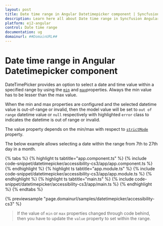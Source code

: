```yaml
---
layout: post
title: Date time range in Angular Datetimepicker component | Syncfusion
description: Learn here all about Date time range in Syncfusion Angular Datetimepicker component of Syncfusion Essential JS 2 and more.
platform: ej2-angular
control: Date time range 
documentation: ug
domainurl: ##DomainURL##
---
```


# Date time range in Angular Datetimepicker component

DateTimePicker provides an option to select a date and time value within a specified range by using the [`min`](https://ej2.syncfusion.com/angular/documentation/api/datetimepicker#min) and [`max`](https://ej2.syncfusion.com/angular/documentation/api/datetimepicker#max)properties.
Always the min value has to be lesser than the max value.

When the min and max properties are configured and the selected datetime value is out-of-range or invalid, then the model value will be set to `out of range` datetime value or `null` respectively with highlighted `error` class to indicates the datetime is out of range or invalid.

The value property depends on the min/max with respect to [`strictMode`](./strict-mode/) property.

The below example allows selecting a date within the range from 7th to 27th day in a month.

{% tabs %}
{% highlight ts tabtitle="app.component.ts" %}
{% include code-snippet/datetimepicker/accessibility-cs3/app/app.component.ts %}
{% endhighlight %}
{% highlight ts tabtitle="app.module.ts" %}
{% include code-snippet/datetimepicker/accessibility-cs3/app/app.module.ts %}
{% endhighlight %}
{% highlight ts tabtitle="main.ts" %}
{% include code-snippet/datetimepicker/accessibility-cs3/app/main.ts %}
{% endhighlight %}
{% endtabs %}
  
{% previewsample "page.domainurl/samples/datetimepicker/accessibility-cs3" %}

> If the value of `min` or `max` properties changed through code behind, then you have to update the `value` property to set within the range.

